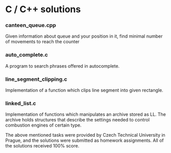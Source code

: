 # C / C++ solutions 

### canteen_queue.cpp
Given information about queue and your position in it, find minimal number of movements to reach the counter

### auto_complete.c
A program to search phrases offered in autocomplete.

### line_segment_clipping.c
Implementation of a function which clips line segment into given rectangle.

### linked_list.c
Implementation of functions which manipulates an archive stored as LL. The archive holds structures that describe the settings needed to control combustion engines of certain type.

The above mentioned tasks were provided by Czech Technical University in Prague, and the solutions were submitted as homework assignments. All of the solutions received 100% score.
